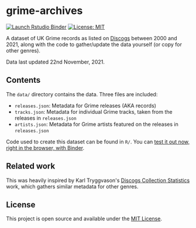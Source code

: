 # grime-archives

<!-- badges: start -->
[![Launch Rstudio Binder](http://mybinder.org/badge_logo.svg)](https://mybinder.org/v2/gh/club-cooking/grime-archives/master?urlpath=rstudio)
[![License: MIT](https://img.shields.io/badge/License-MIT-blue.svg)](https://opensource.org/licenses/MIT)
<!-- badges: end -->

A dataset of UK Grime records as listed on [Discogs](https://www.discogs.com) between 2000 and 2021, along with the code to gather/update the data yourself (or copy for other genres). 

Data last updated 22nd November, 2021.

## Contents

The `data/` directory contains the data. Three files are included:

- `releases.json`: Metadata for Grime releases (AKA records)
- `tracks.json`: Metadata for individual Grime tracks, taken from the releases in `releases.json`
- `artists.json`: Metadata for Grime artists featured on the releases in `releases.json`

Code used to create this dataset can be found in `R/`. You can [test it out now, right in the browser, with Binder](https://mybinder.org/v2/gh/ewenme/grime-archives/master?urlpath=rstudio).

## Related work

This was heavily inspired by Karl Tryggvason's [Discogs Collection Statistics](https://github.com/Kalli/Discogs-Collection-Statistics) work, which gathers similar metadata for other genres.

## License

This project is open source and available under the [MIT License](LICENSE).
